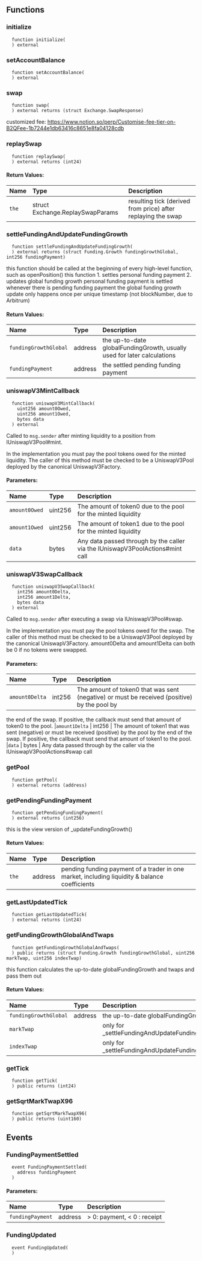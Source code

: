 



## Functions
### initialize
```solidity
  function initialize(
  ) external
```




### setAccountBalance
```solidity
  function setAccountBalance(
  ) external
```




### swap
```solidity
  function swap(
  ) external returns (struct Exchange.SwapResponse)
```

customized fee: https://www.notion.so/perp/Customise-fee-tier-on-B2QFee-1b7244e1db63416c8651e8fa04128cdb


### replaySwap
```solidity
  function replaySwap(
  ) external returns (int24)
```



#### Return Values:
| Name                           | Type          | Description                                                                  |
| :----------------------------- | :------------ | :--------------------------------------------------------------------------- |
|`the`| struct Exchange.ReplaySwapParams | resulting tick (derived from price) after replaying the swap
### settleFundingAndUpdateFundingGrowth
```solidity
  function settleFundingAndUpdateFundingGrowth(
  ) external returns (struct Funding.Growth fundingGrowthGlobal, int256 fundingPayment)
```

this function should be called at the beginning of every high-level function, such as openPosition()
this function 1. settles personal funding payment 2. updates global funding growth
personal funding payment is settled whenever there is pending funding payment
the global funding growth update only happens once per unique timestamp (not blockNumber, due to Arbitrum)


#### Return Values:
| Name                           | Type          | Description                                                                  |
| :----------------------------- | :------------ | :--------------------------------------------------------------------------- |
|`fundingGrowthGlobal`| address | the up-to-date globalFundingGrowth, usually used for later calculations
|`fundingPayment`| address | the settled pending funding payment
### uniswapV3MintCallback
```solidity
  function uniswapV3MintCallback(
    uint256 amount0Owed,
    uint256 amount1Owed,
    bytes data
  ) external
```
Called to `msg.sender` after minting liquidity to a position from IUniswapV3Pool#mint.

In the implementation you must pay the pool tokens owed for the minted liquidity.
The caller of this method must be checked to be a UniswapV3Pool deployed by the canonical UniswapV3Factory.

#### Parameters:
| Name | Type | Description                                                          |
| :--- | :--- | :------------------------------------------------------------------- |
|`amount0Owed` | uint256 | The amount of token0 due to the pool for the minted liquidity
|`amount1Owed` | uint256 | The amount of token1 due to the pool for the minted liquidity
|`data` | bytes | Any data passed through by the caller via the IUniswapV3PoolActions#mint call

### uniswapV3SwapCallback
```solidity
  function uniswapV3SwapCallback(
    int256 amount0Delta,
    int256 amount1Delta,
    bytes data
  ) external
```
Called to `msg.sender` after executing a swap via IUniswapV3Pool#swap.

In the implementation you must pay the pool tokens owed for the swap.
The caller of this method must be checked to be a UniswapV3Pool deployed by the canonical UniswapV3Factory.
amount0Delta and amount1Delta can both be 0 if no tokens were swapped.

#### Parameters:
| Name | Type | Description                                                          |
| :--- | :--- | :------------------------------------------------------------------- |
|`amount0Delta` | int256 | The amount of token0 that was sent (negative) or must be received (positive) by the pool by
the end of the swap. If positive, the callback must send that amount of token0 to the pool.
|`amount1Delta` | int256 | The amount of token1 that was sent (negative) or must be received (positive) by the pool by
the end of the swap. If positive, the callback must send that amount of token1 to the pool.
|`data` | bytes | Any data passed through by the caller via the IUniswapV3PoolActions#swap call

### getPool
```solidity
  function getPool(
  ) external returns (address)
```




### getPendingFundingPayment
```solidity
  function getPendingFundingPayment(
  ) external returns (int256)
```

this is the view version of _updateFundingGrowth()


#### Return Values:
| Name                           | Type          | Description                                                                  |
| :----------------------------- | :------------ | :--------------------------------------------------------------------------- |
|`the`| address | pending funding payment of a trader in one market, including liquidity & balance coefficients
### getLastUpdatedTick
```solidity
  function getLastUpdatedTick(
  ) external returns (int24)
```




### getFundingGrowthGlobalAndTwaps
```solidity
  function getFundingGrowthGlobalAndTwaps(
  ) public returns (struct Funding.Growth fundingGrowthGlobal, uint256 markTwap, uint256 indexTwap)
```

this function calculates the up-to-date globalFundingGrowth and twaps and pass them out


#### Return Values:
| Name                           | Type          | Description                                                                  |
| :----------------------------- | :------------ | :--------------------------------------------------------------------------- |
|`fundingGrowthGlobal`| address | the up-to-date globalFundingGrowth
|`markTwap`|  | only for _settleFundingAndUpdateFundingGrowth()
|`indexTwap`|  | only for _settleFundingAndUpdateFundingGrowth()
### getTick
```solidity
  function getTick(
  ) public returns (int24)
```




### getSqrtMarkTwapX96
```solidity
  function getSqrtMarkTwapX96(
  ) public returns (uint160)
```





## Events
### FundingPaymentSettled
```solidity
  event FundingPaymentSettled(
    address fundingPayment
  )
```


#### Parameters:
| Name                           | Type          | Description                                    |
| :----------------------------- | :------------ | :--------------------------------------------- |
|`fundingPayment`| address | > 0: payment, < 0 : receipt
### FundingUpdated
```solidity
  event FundingUpdated(
  )
```





